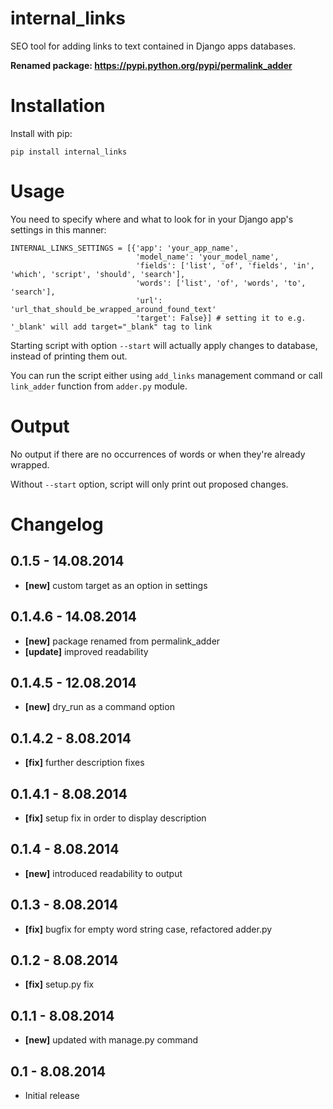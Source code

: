 internal_links
=======
SEO tool for adding links to text contained in Django apps databases.

**Renamed package: https://pypi.python.org/pypi/permalink_adder**

# Installation
Install with pip:

    pip install internal_links

# Usage
You need to specify where and what to look for in your Django app's settings in this manner:

    INTERNAL_LINKS_SETTINGS = [{'app': 'your_app_name',
                                'model_name': 'your_model_name',
                                'fields': ['list', 'of', 'fields', 'in', 'which', 'script', 'should', 'search'],
                                'words': ['list', 'of', 'words', 'to', 'search'],
                                'url': 'url_that_should_be_wrapped_around_found_text'
                                'target': False}] # setting it to e.g. '_blank' will add target="_blank" tag to link

Starting script with option `--start` will actually apply changes to database, instead of printing them out.

You can run the script either using `add_links` management command or call `link_adder` function from `adder.py` module. 

# Output
No output if there are no occurrences of words or when they're already wrapped.

Without `--start` option, script will only print out proposed changes.

# Changelog

## 0.1.5 - 14.08.2014
- **[new]** custom target as an option in settings

## 0.1.4.6 - 14.08.2014
- **[new]** package renamed from permalink_adder
- **[update]** improved readability

## 0.1.4.5 - 12.08.2014
- **[new]** dry_run as a command option

## 0.1.4.2 - 8.08.2014
- **[fix]** further description fixes

## 0.1.4.1 - 8.08.2014
- **[fix]** setup fix in order to display description

## 0.1.4 - 8.08.2014
- **[new]** introduced readability to output

## 0.1.3 - 8.08.2014
- **[fix]** bugfix for empty word string case, refactored adder.py

## 0.1.2 - 8.08.2014
- **[fix]** setup.py fix

## 0.1.1 - 8.08.2014
- **[new]** updated with manage.py command

## 0.1 - 8.08.2014
- Initial release